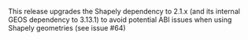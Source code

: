 This release upgrades the Shapely dependency to 2.1.x (and its internal GEOS dependency to 3.13.1) to avoid potential ABI issues when using Shapely geometries (see issue #64)   